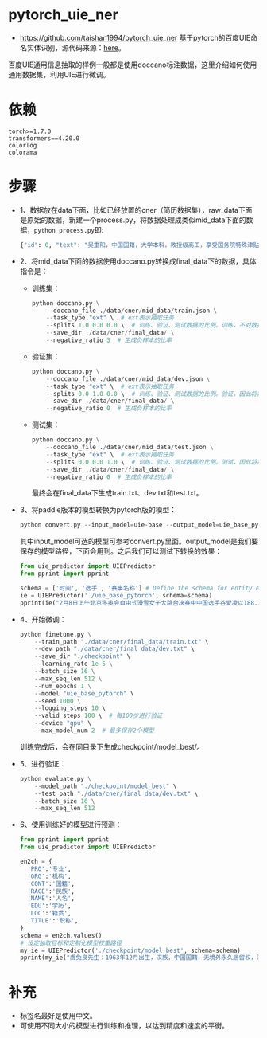 # pytorch_uie_ner
- https://github.com/taishan1994/pytorch_uie_ner
基于pytorch的百度UIE命名实体识别，源代码来源：[here](https://github.com/heiheiyoyo/uie_pytorch)。

百度UIE通用信息抽取的样例一般都是使用doccano标注数据，这里介绍如何使用通用数据集，利用UIE进行微调。

# 依赖

```
torch>=1.7.0
transformers==4.20.0
colorlog
colorama
```

# 步骤

- 1、数据放在data下面，比如已经放置的cner（简历数据集），raw_data下面是原始的数据，新建一个process.py，将数据处理成类似mid_data下面的数据，```python process.py```即:

	```python
	{"id": 0, "text": "吴重阳，中国国籍，大学本科，教授级高工，享受国务院特殊津贴，历任邮电部侯马电缆厂仪表试制组长、光缆分厂副厂长、研究所副所长，获得过山西省科技先进工作者、邮电部成绩优异高级工程师等多种荣誉称号。", "relations": [], "entities": [{"id": 0, "start_offset": 0, "end_offset": 3, "label": "人名"}, {"id": 1, "start_offset": 4, "end_offset": 8, "label": "国籍"}, {"id": 2, "start_offset": 9, "end_offset": 13, "label": "学历"}, {"id": 3, "start_offset": 14, "end_offset": 19, "label": "职称"}, {"id": 4, "start_offset": 32, "end_offset": 40, "label": "机构"}, {"id": 5, "start_offset": 40, "end_offset": 46, "label": "职称"}, {"id": 6, "start_offset": 47, "end_offset": 54, "label": "职称"}, {"id": 7, "start_offset": 55, "end_offset": 61, "label": "职称"}]}
	```

- 2、将mid_data下面的数据使用doccano.py转换成final_data下的数据，具体指令是：

	- 训练集：
		```python
		python doccano.py \
		    --doccano_file ./data/cner/mid_data/train.json \
		    --task_type "ext" \  # ext表示抽取任务
		    --splits 1.0 0.0 0.0 \  # 训练、验证、测试数据的比例。训练，不对数据进行切分，因此将第一位设置为1.0
		    --save_dir ./data/cner/final_data/ \
		    --negative_ratio 3  # 生成负样本的比率
		```

	- 验证集：
		```python
		python doccano.py \
		    --doccano_file ./data/cner/mid_data/dev.json \
		    --task_type "ext" \  # ext表示抽取任务
		    --splits 0.0 1.0 0.0 \  # 训练、验证、测试数据的比例。验证，因此将第二位设置为1.0
		    --save_dir ./data/cner/final_data/ \
		    --negative_ratio 0  # 生成负样本的比率
		```

	- 测试集：
		```python
		python doccano.py \
		    --doccano_file ./data/cner/mid_data/test.json \
		    --task_type "ext" \  # ext表示抽取任务
		    --splits 0.0 0.0 1.0 \  # 训练、验证、测试数据的比例。测试，因此将第三位设置为1.0
		    --save_dir ./data/cner/final_data/ \
		    --negative_ratio 0  # 生成负样本的比率
		```

		最终会在final_data下生成train.txt、dev.txt和test.txt。

- 3、将paddle版本的模型转换为pytorch版的模型：

	```python
	python convert.py --input_model=uie-base --output_model=uie_base_pytorch --no_validate_output
	```

	其中input_model可选的模型可参考convert.py里面。output_model是我们要保存的模型路径，下面会用到。之后我们可以测试下转换的效果：

	```python
	from uie_predictor import UIEPredictor
	from pprint import pprint
	
	schema = ['时间', '选手', '赛事名称'] # Define the schema for entity extraction
	ie = UIEPredictor('./uie_base_pytorch', schema=schema)
	pprint(ie("2月8日上午北京冬奥会自由式滑雪女子大跳台决赛中中国选手谷爱凌以188.25分获得金牌！")) # Better print results using pprint
	```

- 4、开始微调：

	```python
	python finetune.py \
	    --train_path "./data/cner/final_data/train.txt" \
	    --dev_path "./data/cner/final_data/dev.txt" \
	    --save_dir "./checkpoint" \
	    --learning_rate 1e-5 \
	    --batch_size 16 \
	    --max_seq_len 512 \
	    --num_epochs 1 \
	    --model "uie_base_pytorch" \
	    --seed 1000 \
	    --logging_steps 10 \ 
	    --valid_steps 100 \  # 每100步进行验证
	    --device "gpu" \
	    --max_model_num 2  # 最多保存2个模型
	```

	训练完成后，会在同目录下生成checkpoint/model_best/。

- 5、进行验证：

	```python
	python evaluate.py \
	    --model_path "./checkpoint/model_best" \
	    --test_path "./data/cner/final_data/dev.txt" \
	    --batch_size 16 \
	    --max_seq_len 512
	```

- 6、使用训练好的模型进行预测：

	```python
	from pprint import pprint
	from uie_predictor import UIEPredictor
	
	en2ch = {
	  'PRO':'专业', 
	  'ORG':'机构', 
	  'CONT':'国籍', 
	  'RACE':'民族', 
	  'NAME':'人名', 
	  'EDU':'学历', 
	  'LOC':'籍贯', 
	  'TITLE':'职称',
	}
	schema = en2ch.values()
	# 设定抽取目标和定制化模型权重路径
	my_ie = UIEPredictor('./checkpoint/model_best', schema=schema)
	pprint(my_ie("虞兔良先生：1963年12月出生，汉族，中国国籍，无境外永久居留权，浙江绍兴人，中共党员，MBA，经济师。"))
	```

# 补充

- 标签名最好是使用中文。
- 可使用不同大小的模型进行训练和推理，以达到精度和速度的平衡。
